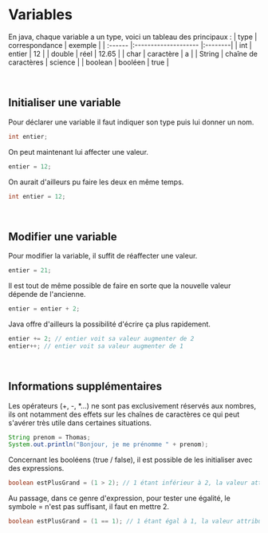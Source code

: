 # **Variables**

En java, chaque variable a un type, voici un tableau des principaux :
| type    | correspondance       | exemple |
| :------ |:-------------------- |:--------|
| int     | entier               | 12      |
| double  | réel                 | 12.65   |
| char    | caractère            | a       |
| String  | chaîne de caractères | science |
| boolean | booléen              | true    |

<br>


## Initialiser une variable
Pour déclarer une variable il faut indiquer son type puis lui donner un nom.
```java
int entier;
```

On peut maintenant lui affecter une valeur.
```java
entier = 12;
```

On aurait d'ailleurs pu faire les deux en même temps.
```java
int entier = 12;
```
<br>


## Modifier une variable
Pour modifier la variable, il suffit de réaffecter une valeur.
```java
entier = 21;
```

Il est tout de même possible de faire en sorte que la nouvelle valeur dépende de l'ancienne.
```java
entier = entier + 2;
```

Java offre d'ailleurs la possibilité d'écrire ça plus rapidement.
```java
entier += 2; // entier voit sa valeur augmenter de 2
entier++; // entier voit sa valeur augmenter de 1
```
<br>


## Informations supplémentaires
Les opérateurs (+, -, *...) ne sont pas exclusivement réservés aux nombres, ils ont notamment des effets sur les chaînes de caractères ce qui peut s'avérer très utile dans certaines situations.

```java
String prenom = Thomas;
System.out.println("Bonjour, je me prénomme " + prenom);
```

Concernant les booléens (true / false), il est possible de les initialiser avec des expressions.
```java
boolean estPlusGrand = (1 > 2); // 1 étant inférieur à 2, la valeur attribuée est false
```

Au passage, dans ce genre d'expression, pour tester une égalité, le symbole = n'est pas suffisant, il faut en mettre 2.
```java
boolean estPlusGrand = (1 == 1); // 1 étant égal à 1, la valeur attribuée est true
```